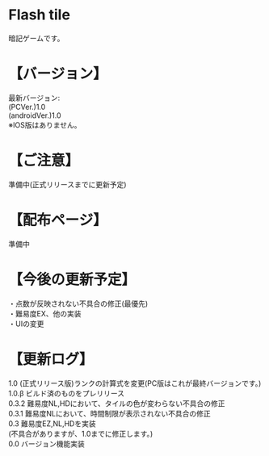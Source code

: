 # Flash tile
暗記ゲームです。
# 【バージョン】
最新バージョン:  
(PCVer.)1.0  
(androidVer.)1.0  
※IOS版はありません。
# 【ご注意】
準備中(正式リリースまでに更新予定)
# 【配布ページ】
準備中
# 【今後の更新予定】
・点数が反映されない不具合の修正(最優先)  
・難易度EX、他の実装  
・UIの変更
# 【更新ログ】
1.0 (正式リリース版)ランクの計算式を変更(PC版はこれが最終バージョンです。)  
1.0.β ビルド済のものをプレリリース  
0.3.2 難易度NL,HDにおいて、タイルの色が変わらない不具合の修正  
0.3.1 難易度NLにおいて、時間制限が表示されない不具合の修正  
0.3 難易度EZ,NL,HDを実装  
(不具合がありますが、1.0までに修正します。)   
0.0 バージョン機能実装

